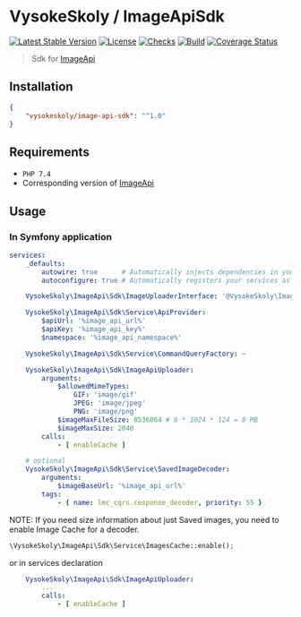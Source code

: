 VysokeSkoly / ImageApiSdk
=========================

[![Latest Stable Version](https://img.shields.io/packagist/v/vysokeskoly/image-api-sdk.svg)](https://packagist.org/packages/vysokeskoly/image-api-sdk)
[![License](https://img.shields.io/packagist/l/vysokeskoly/image-api-sdk.svg)](https://packagist.org/packages/vysokeskoly/image-api-sdk)
[![Checks](https://github.com/vysokeskoly/image-api-sdk/actions/workflows/checks.yaml/badge.svg)](https://github.com/vysokeskoly/image-api-sdk/actions/workflows/checks.yaml)
[![Build](https://github.com/vysokeskoly/image-api-sdk/actions/workflows/php-checks.yaml/badge.svg)](https://github.com/vysokeskoly/image-api-sdk/actions/workflows/php-checks.yaml)
[![Coverage Status](https://coveralls.io/repos/github/vysokeskoly/image-api-sdk/badge.svg)](https://coveralls.io/github/vysokeskoly/image-api-sdk)

> Sdk for [ImageApi](https://github.com/vysokeskoly/image-api)

## Installation
```json
{
    "vysokeskoly/image-api-sdk": "^1.0"
}
```

## Requirements
- `PHP 7.4`
- Corresponding version of [ImageApi](https://github.com/vysokeskoly/image-api)

## Usage

### In Symfony application
```yaml
services:
    _defaults:
        autowire: true      # Automatically injects dependencies in your services.
        autoconfigure: true # Automatically registers your services as commands, event subscribers, etc.

    VysokeSkoly\ImageApi\Sdk\ImageUploaderInterface: '@VysokeSkoly\ImageApi\Sdk\ImageApiUploader'

    VysokeSkoly\ImageApi\Sdk\Service\ApiProvider:
        $apiUrl: '%image_api_url%'
        $apiKey: '%image_api_key%'
        $namespace: '%image_api_namespace%'

    VysokeSkoly\ImageApi\Sdk\Service\CommandQueryFactory: ~

    VysokeSkoly\ImageApi\Sdk\ImageApiUploader:
        arguments:
            $allowedMimeTypes:
                GIF: 'image/gif'
                JPEG: 'image/jpeg'
                PNG: 'image/png'
            $imageMaxFileSize: 8536064 # 8 * 1024 * 124 = 8 MB
            $imageMaxSize: 2048
        calls:
            - [ enableCache ]

    # optional
    VysokeSkoly\ImageApi\Sdk\Service\SavedImageDecoder:
        arguments:
            $imageBaseUrl: '%image_api_url%'
        tags:
            - { name: lmc_cqrs.response_decoder, priority: 55 }
```

NOTE: If you need size information about just Saved images, you need to enable Image Cache for a decoder.
```php
\VysokeSkoly\ImageApi\Sdk\Service\ImagesCache::enable();
```

or in services declaration
```yaml
    VysokeSkoly\ImageApi\Sdk\ImageApiUploader:
        ...
        calls:
            - [ enableCache ]
```
